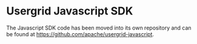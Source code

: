 # Usergrid Javascript SDK

The Javascript SDK code has been moved into its own repository and can be found 
at https://github.com/apache/usergrid-javascript.